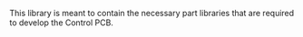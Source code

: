 This library is meant to contain the necessary part libraries that are required to develop the Control PCB.

